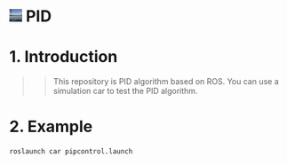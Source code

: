 [<img height="23" src="https://github.com/lh9171338/Outline/blob/master/icon.jpg"/>](https://github.com/lh9171338/Outline) PID
===

# 1. Introduction
>>This repository is PID algorithm based on ROS. You can use a simulation car to test the PID algorithm.

# 2. Example
```
roslaunch car pipcontrol.launch
```
